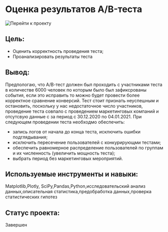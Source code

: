 # Оценка результатов A/B-теста
![Перейти к проекту](https://github.com/aimershik/Project_from_Yandex_Practicum/blob/aimershik/projects/%D0%90%D0%BD%D0%B0%D0%BB%D0%B8%D0%B7%20%D1%80%D0%B5%D0%B7%D1%83%D0%BB%D1%8C%D1%82%D0%B0%D1%82%D0%BE%D0%B2%20A-B%20%D1%82%D0%B5%D1%81%D1%82%D0%B0/AB%20%D0%BA%D0%BE%D1%80%D1%80%D0%B5%D0%BA%D1%82%D0%BD%D0%BE%D1%81%D1%82%D1%8C%20%D1%82%D0%B5%D1%81%D1%82%D0%B0.ipynb)
## Цель:
- Оценить корректность проведения теста;
- Проанализировать результаты теста

## Вывод:
Предпологаю, что А/В-тест должен был проходить с участниками теста в количестве 6000 человек по которым было был зафиксрованы события, если это исправить то можно будет провести более корректное сравнение конверсий.
Тест стоит признать неуспешным и остановить, поскольку у нас недостаточное число участников,  проведение теста совпало с проведением маркетинговых компаний и отсутсвую данные с за период с 30.12.2020 по 04.01.2021.
При следующем проведении теста необходмо обеспечить:
- запись логов от начала до конца теста, исключить ошибки подглядывания;
- исключить пересечение пользователей с конкурирующми тестами;
- обеспечить равномерное распределение пользователей по группам и их численность (увеличить мощность теста);
- выбрать период без маркетинговых мероприятий.
## Используемые инструменты и навыки:
Matplotlib,Plotly, SciPy,Pandas,Python,исследовательский анализ данных,описательная статистика,предобработка данных,проверка статистических гипотез 
## Статус проекта:
Завершен
